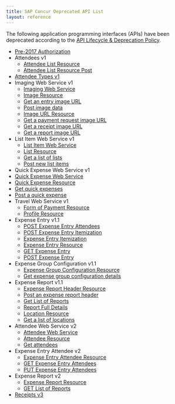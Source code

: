 ```yaml
---
title: SAP Concur Deprecated API List
layout: reference
---
```


The following application programming interfaces (APIs) have been deprecated according to the [API Lifecycle & Deprecation Policy](/tools-support/reference/deprecation-policy.html).

* [Pre-2017 Authorization](/api-reference/authentication/authorization-pre-2017.html)
* Attendees v1
  * [Attendee List Resource](/api-reference-deprecated/version-one/attendees/attendee-list-resource.html)
  * [Attendee List Resource Post](/api-reference-deprecated/version-one/attendees/attendee-list-resource-post.html)
* [Attendee Types v1](/api-reference/expense/attendee-types/v1.attendee-types.html)
* Imaging Web Service v1
  * [Imaging Web Service](/api-reference-deprecated/version-one/Image/)
  * [Image Resource](/api-reference-deprecated/version-one/Image/image-resource.html)
  * [Get an entry image URL](/api-reference-deprecated/version-one/Image/image-resource-entry-image-URL-get.html)
  * [Post image data](/api-reference-deprecated/version-one/Image/image-resource-post.html)
  * [Image URL Resource](/api-reference-deprecated/version-one/Image/image-url-resource.html)
  * [Get a payment request image URL](/api-reference-deprecated/version-one/Image/payment-request-image-URL-get.html)
  * [Get a receipt image URL](/api-reference-deprecated/version-one/Image/receipt-image-URL-get.html)
  * [Get a report image URL](/api-reference-deprecated/version-one/Image/report-image-URL-get.html)
* List Item Web Service v1
  * [List Item Web Service](/api-reference-deprecated/version-one/list-item/)
  * [List Resource](/api-reference-deprecated/version-one/list-item/list-resource.html)
  * [Get a list of lists](/api-reference-deprecated/version-one/list-item/list-resource-get.html)
  * [Post new list items](/api-reference-deprecated/version-one/list-item/list-resource-post.html)
*  Quick Expense Web Service v1
  * [Quick Expense Web Service](/api-reference-deprecated/version-one/quick-expense/)
  * [Quick Expense Resource](/api-reference-deprecated/version-one/quick-expense/quick-expense-resource.html)
  * [Get quick expenses](/api-reference-deprecated/version-one/quick-expense/quick-expense-resource-get.html)
  * [Post a quick expense](/api-reference-deprecated/version-one/quick-expense/quick-expense-resource-post.html)
* Travel Web Service v1
  * [Form of Payment Resource](/api-reference-deprecated/version-one/Travel/form-payment-resource.html)
  * [Profile Resource](/api-reference-deprecated/version-one/Travel/profile-resource.html)
* Expense Entry v1.1
  * [POST Expense Entry Attendees](/api-reference-deprecated/version-one-one/expense-entry-attendee/expense-entry-attendee-resource-post.html)
  * [POST Expense Entry Itemization](/api-reference-deprecated/version-one-one/expense-entry-itemization/expense-entry-itemization-resource-post.html)
  * [Expense Entry Itemization](/api-reference-deprecated/version-one-one/expense-entry-itemization/expense-entry-itemization-resource.html)
  * [Expense Entry Resource](/api-reference-deprecated/version-one-one/expense-entry/expense-entry-resource.html)
  * [GET Expense Entry](/api-reference-deprecated/version-one-one/expense-entry/get-expense-entry.html)
  * [POST Expense Entry](/api-reference-deprecated/version-one-one/expense-entry/post-expense-entry.html)
* Expense Group Configuration v1.1
  * [Expense Group Configuration Resource](/api-reference-deprecated/version-one-one/expense-group/expense-group-configuration-resource.html)
  * [Get expense group configuration details](/api-reference-deprecated/version-one-one/expense-group/expense-group-configuration-resource-get.html)
* Expense Report v1.1
  * [Expense Report Header Resource](/api-reference-deprecated/version-one-one/expense-report/expense-report-header-resource.html)
  * [Post an expense report header](/api-reference-deprecated/version-one-one/expense-report/expense-report-header-post.html)
  * [Get List of Reports](/api-reference-deprecated/version-one-one/expense-report/get-list-of-reports.html)
  * [Report Full Details](/api-reference-deprecated/version-one-one/expense-report/get-report-full-details.html)
  * [Location Resource](/api-reference-deprecated/version-one-one/expense-report/location-resource.html)
  * [Get a list of locations](/api-reference-deprecated/version-one-one/expense-report/location-resource-get.html)
* Attendee Web Service v2
  * [Attendee Web Service](/api-reference-deprecated/version-two/attendees/)
  * [Attendee Resource](/api-reference-deprecated/version-two/attendees/attendee-resource.html)
  * [Get attendees](/api-reference-deprecated/version-two/attendees/attendee-resource-get.html)
* Expense Entry Attendee v2
  * [Expense Entry Attendee Resource](/api-reference-deprecated/version-two/expense-entry-attendee/expense-entry-attendee-resource.html)
  * [GET Expense Entry Attendees](/api-reference-deprecated/version-two/expense-entry-attendee/expense-entry-attendee-resource-get.html)
  * [PUT Expense Entry Attendees](/api-reference-deprecated/version-two/expense-entry-attendee/expense-entry-attendee-resource-put.html)
* Expense Report v2
  * [Expense Report Resource](/api-reference-deprecated/version-two/expense-reports/expense-report-resource.html)
  * [GET List of Reports](/api-reference-deprecated/version-two/expense-reports/get-list-of-reports.html)
* [Receipts v3](/api-reference/receipts/v3.receipts.html)
